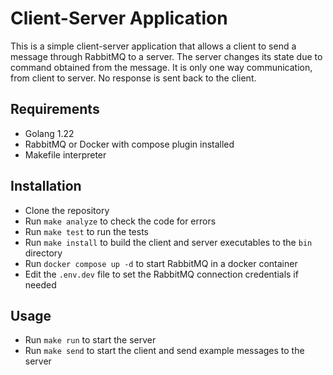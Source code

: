 # Client-Server Application
This is a simple client-server application that allows a client to send a message through RabbitMQ to a server.
The server changes its state due to command obtained from the message.
It is only one way communication, from client to server. No response is sent back to the client.

## Requirements
- Golang 1.22
- RabbitMQ or Docker with compose plugin installed
- Makefile interpreter 

## Installation
- Clone the repository
- Run `make analyze` to check the code for errors
- Run `make test` to run the tests
- Run `make install` to build the client and server executables to the `bin` directory
- Run `docker compose up -d` to start RabbitMQ in a docker container
- Edit the `.env.dev` file to set the RabbitMQ connection credentials if needed

## Usage
- Run `make run` to start the server
- Run `make send` to start the client and send example messages to the server